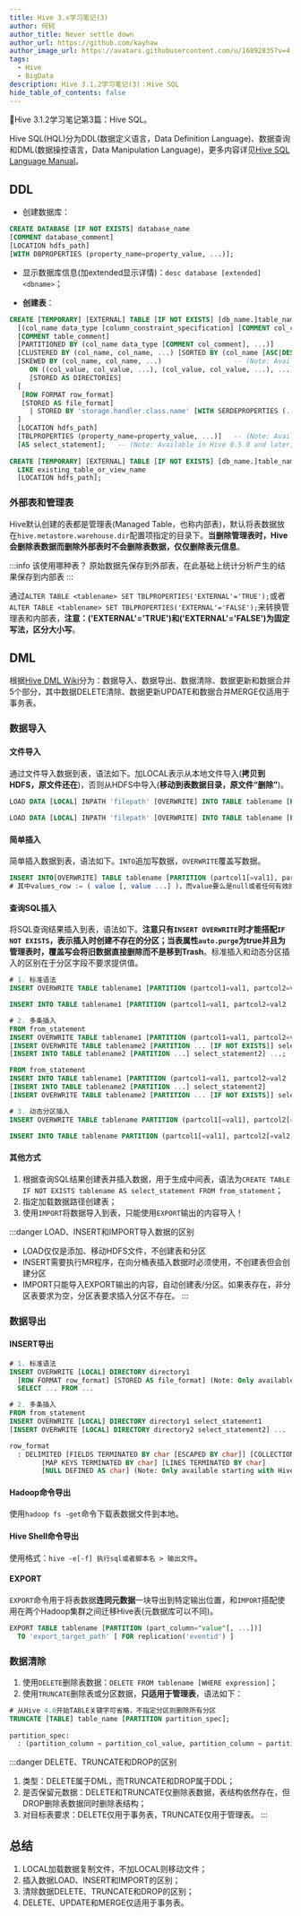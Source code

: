 ```yaml
---
title: Hive 3.x学习笔记(3)
author: 何轲
author_title: Never settle down
author_url: https://github.com/kayhaw
author_image_url: https://avatars.githubusercontent.com/u/16892835?v=4
tags: 
  - Hive
  - BigData
description: Hive 3.1.2学习笔记(3)：Hive SQL
hide_table_of_contents: false
---
```


:pencil:Hive 3.1.2学习笔记第3篇：Hive SQL。
<!--truncate-->

Hive SQL(HQL)分为DDL(数据定义语言，Data Definition Language)、数据查询和DML(数据操控语言，Data Manipulation Language)，更多内容详见[Hive SQL Language Manual](https://cwiki.apache.org/confluence/display/Hive/LanguageManual)。

## DDL

- 创建数据库：

```sql
CREATE DATABASE [IF NOT EXISTS] database_name
[COMMENT database_comment]
[LOCATION hdfs_path]
[WITH DBPROPERTIES (property_name=property_value, ...)];
```

- 显示数据库信息(加extended显示详情)：`desc database [extended] <dbname>`；

- **创建表**：

```sql
CREATE [TEMPORARY] [EXTERNAL] TABLE [IF NOT EXISTS] [db_name.]table_name    -- (Note: TEMPORARY available in Hive 0.14.0 and later)
  [(col_name data_type [column_constraint_specification] [COMMENT col_comment], ... [constraint_specification])]
  [COMMENT table_comment]
  [PARTITIONED BY (col_name data_type [COMMENT col_comment], ...)]
  [CLUSTERED BY (col_name, col_name, ...) [SORTED BY (col_name [ASC|DESC], ...)] INTO num_buckets BUCKETS]
  [SKEWED BY (col_name, col_name, ...)                  -- (Note: Available in Hive 0.10.0 and later)]
     ON ((col_value, col_value, ...), (col_value, col_value, ...), ...)
     [STORED AS DIRECTORIES]
  [
   [ROW FORMAT row_format] 
   [STORED AS file_format]
     | STORED BY 'storage.handler.class.name' [WITH SERDEPROPERTIES (...)]  -- (Note: Available in Hive 0.6.0 and later)
  ]
  [LOCATION hdfs_path]
  [TBLPROPERTIES (property_name=property_value, ...)]   -- (Note: Available in Hive 0.6.0 and later)
  [AS select_statement];   -- (Note: Available in Hive 0.5.0 and later; not supported for external tables)
 
CREATE [TEMPORARY] [EXTERNAL] TABLE [IF NOT EXISTS] [db_name.]table_name
  LIKE existing_table_or_view_name
  [LOCATION hdfs_path];
```

### 外部表和管理表

Hive默认创建的表都是管理表(Managed Table，也称内部表)，默认将表数据放在`hive.metastore.warehouse.dir`配置项指定的目录下。**当删除管理表时，Hive会删除表数据而删除外部表时不会删除表数据，仅仅删除表元信息**。

:::info 该使用哪种表？
原始数据先保存到外部表，在此基础上统计分析产生的结果保存到内部表
:::

通过`ALTER TABLE <tablename> SET TBLPROPERTIES('EXTERNAL'='TRUE');`或者`ALTER TABLE <tablename> SET TBLPROPERTIES('EXTERNAL'='FALSE');`来转换管理表和内部表，**注意：('EXTERNAL'='TRUE')和('EXTERNAL'='FALSE')为固定写法，区分大小写**。

## DML

根据[Hive DML Wiki](https://cwiki.apache.org/confluence/display/Hive/LanguageManual+DML)分为：数据导入、数据导出、数据清除、数据更新和数据合并5个部分，其中数据DELETE清除、数据更新UPDATE和数据合并MERGE仅适用于事务表。

### 数据导入

#### 文件导入

通过文件导入数据到表，语法如下。加LOCAL表示从本地文件导入(**拷贝到HDFS，原文件还在**)，否则从HDFS中导入(**移动到表数据目录，原文件“删除”**)。

```sql
LOAD DATA [LOCAL] INPATH 'filepath' [OVERWRITE] INTO TABLE tablename [PARTITION (partcol1=val1, partcol2=val2 ...)]
 
LOAD DATA [LOCAL] INPATH 'filepath' [OVERWRITE] INTO TABLE tablename [PARTITION (partcol1=val1, partcol2=val2 ...)] [INPUTFORMAT 'inputformat' SERDE 'serde'] (3.0 or later)
```

#### 简单插入

简单插入数据到表，语法如下。`INTO`追加写数据，`OVERWRITE`覆盖写数据。

```sql
INSERT INTO[OVERWRITE] TABLE tablename [PARTITION (partcol1[=val1], partcol2[=val2] ...)] VALUES values_row [, values_row ...]
# 其中values_row := ( value [, value ...] )，而value要么是null或者任何有效的SQL字面量
```

#### 查询SQL插入

将SQL查询结果插入到表，语法如下。**注意只有`INSERT OVERWRITE`时才能搭配`IF NOT EXISTS`，表示插入时创建不存在的分区；当表属性`auto.purge`为true并且为管理表时，覆盖写会将旧数据直接删除而不是移到Trash**。标准插入和动态分区插入的区别在于分区字段不要求提供值。

```sql
# 1. 标准语法
INSERT OVERWRITE TABLE tablename1 [PARTITION (partcol1=val1, partcol2=val2 ...) [IF NOT EXISTS]] select_statement1 FROM from_statement;

INSERT INTO TABLE tablename1 [PARTITION (partcol1=val1, partcol2=val2 ...)] select_statement1 FROM from_statement;

# 2. 多条插入
FROM from_statement
INSERT OVERWRITE TABLE tablename1 [PARTITION (partcol1=val1, partcol2=val2 ...) [IF NOT EXISTS]] select_statement1
[INSERT OVERWRITE TABLE tablename2 [PARTITION ... [IF NOT EXISTS]] select_statement2]
[INSERT INTO TABLE tablename2 [PARTITION ...] select_statement2] ...;

FROM from_statement
INSERT INTO TABLE tablename1 [PARTITION (partcol1=val1, partcol2=val2 ...)] select_statement1
[INSERT INTO TABLE tablename2 [PARTITION ...] select_statement2]
[INSERT OVERWRITE TABLE tablename2 [PARTITION ... [IF NOT EXISTS]] select_statement2] ...;

# 3. 动态分区插入
INSERT OVERWRITE TABLE tablename PARTITION (partcol1[=val1], partcol2[=val2] ...) select_statement FROM from_statement;

INSERT INTO TABLE tablename PARTITION (partcol1[=val1], partcol2[=val2] ...) select_statement FROM from_statement;
```

#### 其他方式

1. 根据查询SQL结果创建表并插入数据，用于生成中间表，语法为`CREATE TABLE IF NOT EXISTS tablename AS select_statement FROM from_statement`；
2. 指定加载数据路径创建表；
3. 使用`IMPORT`将数据导入到表，只能使用`EXPORT`输出的内容导入！

:::danger LOAD、INSERT和IMPORT导入数据的区别

- LOAD仅仅是添加、移动HDFS文件，不创建表和分区
- INSERT需要执行MR程序，在向分桶表插入数据时必须使用，不创建表但会创建分区
- IMPORT只能导入EXPORT输出的内容，自动创建表/分区。如果表存在，非分区表要求为空，分区表要求插入分区不存在。
:::

### 数据导出

#### INSERT导出

```sql
# 1. 标准语法
INSERT OVERWRITE [LOCAL] DIRECTORY directory1
  [ROW FORMAT row_format] [STORED AS file_format] (Note: Only available starting with Hive 0.11.0)
  SELECT ... FROM ...

# 2. 多条插入
FROM from_statement
INSERT OVERWRITE [LOCAL] DIRECTORY directory1 select_statement1
[INSERT OVERWRITE [LOCAL] DIRECTORY directory2 select_statement2] ...

row_format
  : DELIMITED [FIELDS TERMINATED BY char [ESCAPED BY char]] [COLLECTION ITEMS TERMINATED BY char]
        [MAP KEYS TERMINATED BY char] [LINES TERMINATED BY char]
        [NULL DEFINED AS char] (Note: Only available starting with Hive 0.13)
```

#### Hadoop命令导出

使用`hadoop fs -get`命令下载表数据文件到本地。

#### Hive Shell命令导出

使用格式：`hive -e[-f] 执行sql或者脚本名 > 输出文件`。

#### EXPORT

`EXPORT`命令用于将表数据**连同元数据**一块导出到特定输出位置，和`IMPORT`搭配使用在两个Hadoop集群之间迁移Hive表(元数据库可以不同)。

```sql
EXPORT TABLE tablename [PARTITION (part_column="value"[, ...])]
  TO 'export_target_path' [ FOR replication('eventid') ]
```

### 数据清除

1. 使用`DELETE`删除表数据：`DELETE FROM tablename [WHERE expression]`；
2. 使用`TRUNCATE`删除表或分区数据，**只适用于管理表**，语法如下：

```sql
# 从Hive 4.0开始TABLE关键字可省略，不指定分区则删除所有分区
TRUNCATE [TABLE] table_name [PARTITION partition_spec];
 
partition_spec:
  : (partition_column = partition_col_value, partition_column = partition_col_value, ...)
```

:::danger DELETE、TRUNCATE和DROP的区别

1. 类型：DELETE属于DML，而TRUNCATE和DROP属于DDL；
2. 是否保留元数据：DELETE和TRUNCATE仅删除表数据，表结构依然存在，但DROP删除表数据同时删除表结构；
3. 对目标表要求：DELETE仅用于事务表，TRUNCATE仅用于管理表。
:::

## 总结

1. LOCAL加载数据复制文件，不加LOCAL则移动文件；
2. 插入数据LOAD、INSERT和IMPORT的区别；
3. 清除数据DELETE、TRUNCATE和DROP的区别；
4. DELETE、UPDATE和MERGE仅适用于事务表。
